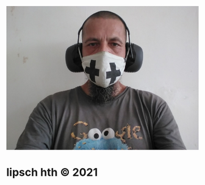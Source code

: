 ![](https://github.com/nondejus/google-patent/blob/main/google%20tshirt/ArtBoard%20Image%20(72).jpg) 

# lipsch hth © 2021
